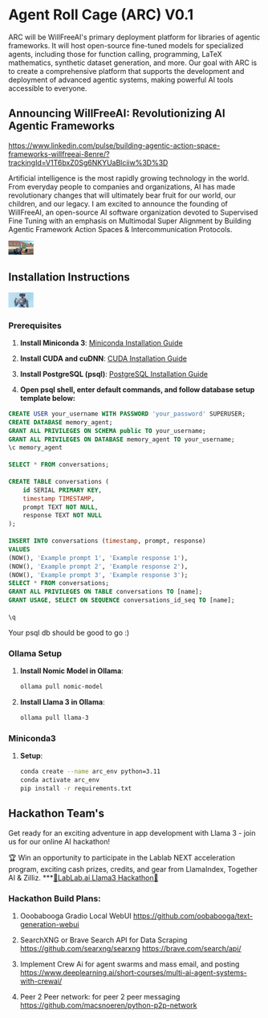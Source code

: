 # Agent Roll Cage (ARC) V0.1
ARC will be WillFreeAI's primary deployment platform for libraries of agentic frameworks. It will host open-source fine-tuned models for specialized agents, including those for function calling, programming, LaTeX mathematics, synthetic dataset generation, and more. Our goal with ARC is to create a comprehensive platform that supports the development and deployment of advanced agentic systems, making powerful AI tools accessible to everyone.

## Announcing WillFreeAI: Revolutionizing AI Agentic Frameworks
https://www.linkedin.com/pulse/building-agentic-action-space-frameworks-willfreeai-8enre/?trackingId=V1T6bxZ0Sg6NKYUaBlciiw%3D%3D

Artificial intelligence is the most rapidly growing technology in the world. From everyday people to companies and organizations, AI has made revolutionary changes that will ultimately bear fruit for our world, our children, and our legacy. I am excited to announce the founding of WillFreeAI, an open-source AI software organization devoted to Supervised Fine Tuning with an emphasis on Multimodal Super Alignment by Building Agentic Framework Action Spaces & Intercommunication Protocols.

<img
src="docs/ARC_POSTER_2.jpg "
  style="display: inline-block; margin: 0 auto; max-width: 50px">

## Installation Instructions
<img
src="docs/ARC_05_lablab.jpeg"
  style="display: inline-block; margin: 0 auto; max-width: 50px">

### Prerequisites
1. **Install Miniconda 3**: 
   [Miniconda Installation Guide](https://docs.conda.io/projects/conda/en/latest/user-guide/install/index.html)

2. **Install CUDA and cuDNN**:
   [CUDA Installation Guide](https://docs.nvidia.com/cuda/cuda-installation-guide-linux/index.html)

3. **Install PostgreSQL (psql)**:
   [PostgreSQL Installation Guide](https://www.postgresql.org/download/)

4. **Open psql shell, enter default commands, and follow database setup template below:**

```sql
CREATE USER your_username WITH PASSWORD 'your_password' SUPERUSER;
CREATE DATABASE memory_agent;
GRANT ALL PRIVILEGES ON SCHEMA public TO your_username;
GRANT ALL PRIVILEGES ON DATABASE memory_agent TO your_username;
\c memory_agent

SELECT * FROM conversations;

CREATE TABLE conversations (
    id SERIAL PRIMARY KEY,
    timestamp TIMESTAMP,
    prompt TEXT NOT NULL,
    response TEXT NOT NULL
);

INSERT INTO conversations (timestamp, prompt, response) 
VALUES 
(NOW(), 'Example prompt 1', 'Example response 1'),
(NOW(), 'Example prompt 2', 'Example response 2'),
(NOW(), 'Example prompt 3', 'Example response 3');
SELECT * FROM conversations;
GRANT ALL PRIVILEGES ON TABLE conversations TO [name];
GRANT USAGE, SELECT ON SEQUENCE conversations_id_seq TO [name];

\q
```

Your psql db should be good to go :)

### Ollama Setup
1. **Install Nomic Model in Ollama**:
    ```bash
    ollama pull nomic-model

2. **Install Llama 3 in Ollama**:
    ```bash
    ollama pull llama-3

### Miniconda3
1. **Setup**:
    ```bash
    conda create --name arc_env python=3.11
    conda activate arc_env
    pip install -r requirements.txt


## Hackathon Team's
Get ready for an exciting adventure in app development with Llama 3 - join us for our online AI hackathon!

🏆 Win an opportunity to participate in the Lablab NEXT acceleration program, exciting cash prizes, credits, and gear from LlamaIndex, Together AI & Zilliz.
***[🦾LabLab.ai Llama3 Hackathon🦿](https://lablab.ai/event/llama-3-ai-hackathon)

### Hackathon Build Plans:
1. Ooobabooga Gradio Local WebUI
https://github.com/oobabooga/text-generation-webui

2. SearchXNG or Brave Search API for Data Scraping
https://github.com/searxng/searxng
https://brave.com/search/api/

3. Implement Crew Ai for agent swarms and mass email, and posting
https://www.deeplearning.ai/short-courses/multi-ai-agent-systems-with-crewai/

4. Peer 2 Peer network: for peer 2 peer messaging
https://github.com/macsnoeren/python-p2p-network
